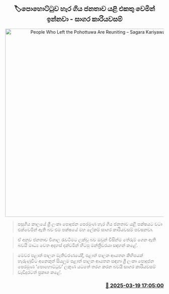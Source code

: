 <p align='center'><b><h2 align='center' title='People Who Left the Pohottuwa Are Reuniting – Sagara Kariyawasam'>🏷පොහොට්ටුව හැර ගිය ජනතාව යළි එකතු වෙමින් ඉන්නවා - සාගර කාරියවසම්</h2></b></p>
<p align='center'><img src='https://helakuru.sgp1.cdn.digitaloceanspaces.com/esana/images/lib/sagara-kariyawasam-today.jpg' width='600' alt='People Who Left the Pohottuwa Are Reuniting – Sagara Kariyawasam'></p>

> පසුගිය කාලයේ ශ්‍රී ලංකා පොදුජන පෙරමුණ හැර ගිය ජනතාව යළි පක්ෂයට වටා එක්වෙමින් ඇති බව එම පක්ෂයේ මහ ලේකම් සාගර කාරියවසම් පවසනවා.

> ඒ අනුව ජනතාව විශාල රැවටීමට ලක්වූ බව ඔවුන් විසින්ම තේරුම් ගෙන ඇති බවයි මාධ්‍ය වෙත අදහස් දක්වමින් හිටපු මන්ත්‍රීවරයා සඳහන් කළේ.

> මෙවර පළාත් පාලන මැතිවරණයේදී, පළාත් පාලන ආයතන කිහිපයක් හැරුණුවිට අනෙකුත් සියලුම පළාත් පාලන ආයතන සඳහා ශ්‍රී ලංකා පොදුජන පෙරමුණ ‘පොහොට්ටුව’ ලකුණ යටතේ තරග කරන බවයි සාගර කාරියවසම් වැඩිදුරටත් ප්‍රකාශ කළේ. 



<h3 align='right'><a href='https://www.helakuru.lk/esana/p/108454/'>📅 2025-03-19 17:05:00</a></h3>

